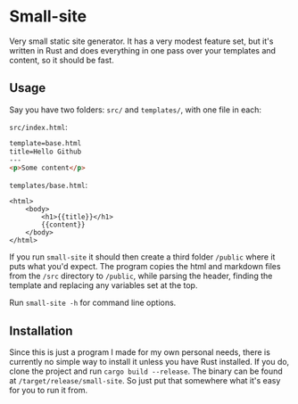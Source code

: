 # Small-site

Very small static site generator. It has a very modest feature set, but it's
written in Rust and does everything in one pass over your templates and
content, so it should be fast.


## Usage

Say you have two folders: `src/` and `templates/`, with one file in each:

`src/index.html`:

```html
template=base.html
title=Hello Github
---
<p>Some content</p>
```

`templates/base.html`:
```
<html>
    <body>
        <h1>{{title}}</h1>
        {{content}}
    </body>
</html>
```

If you run `small-site` it should then create a third folder `/public` where it
puts what you'd expect. The program copies the html and markdown files from the
`/src` directory to `/public`, while parsing the header, finding the template
and replacing any variables set at the top.

Run `small-site -h` for command line options.


## Installation

Since this is just a program I made for my own personal needs, there is
currently no simple way to install it unless you have Rust installed. If you
do, clone the project and run `cargo build --release`. The binary can be found
at `/target/release/small-site`. So just put that somewhere what it's easy for
you to run it from.
